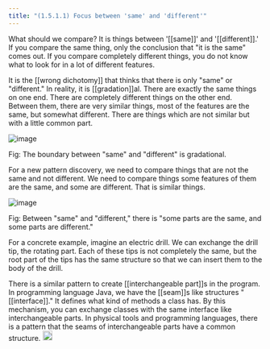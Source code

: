 ```yaml
---
title: "(1.5.1.1) Focus between 'same' and 'different'"
---
```


What should we compare? It is things between '[[same]]' and '[[different]].' If you compare the same thing, only the conclusion that "it is the same" comes out. If you compare completely different things, you do not know what to look for in a lot of different features.

It is the [[wrong dichotomy]] that thinks that there is only "same" or "different."
In reality, it is [[gradation]]al. There are exactly the same things on one end. There are completely different things on the other end. Between them, there are very similar things, most of the features are the same, but somewhat different. There are things which are not similar but with a little common part.

![image](https://gyazo.com/5529858215fbd98907932ae6fd065727/thumb/1000)

Fig: The boundary between "same" and "different" is gradational.

For a new pattern discovery, we need to compare things that are not the same and not different. We need to compare things some features of them are the same, and some are different. That is similar things.

![image](https://gyazo.com/9857a0403135220b6d54cd34daf0b81b/thumb/1000)

Fig: Between "same" and "different," there is "some parts are the same, and some parts are different."

For a concrete example, imagine an electric drill. We can exchange the drill tip, the rotating part. Each of these tips is not completely the same, but the root part of the tips has the same structure so that we can insert them to the body of the drill.

There is a similar pattern to create [[interchangeable part]]s in the program. In programming language Java, we have the [[seam]]s like structures "[[interface]]." It defines what kind of methods a class has. By this mechanism, you can exchange classes with the same interface like interchangeable parts. In physical tools and programming languages, there is a pattern that the seams of interchangeable parts have a common structure.
<img src='https://scrapbox.io/api/pages/nishio/en/icon' alt='en.icon' height="19.5"/>